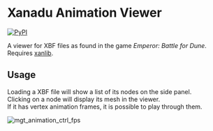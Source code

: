 # Xanadu Animation Viewer
[![PyPI](https://img.shields.io/pypi/v/xanviewer.svg)](https://pypi.org/project/xanviewer)

A viewer for XBF files as found in the game *Emperor: Battle for Dune*.  
Requires [xanlib](https://github.com/Lunaji/xanlib).

## Usage
Loading a XBF file will show a list of its nodes on the side panel.  
Clicking on a node will display its mesh in the viewer.  
If it has vertex animation frames, it is possible to play through them.

![mgt_animation_ctrl_fps](https://github.com/user-attachments/assets/3d71ca94-2eaa-4850-9af2-de310dbd7135)

